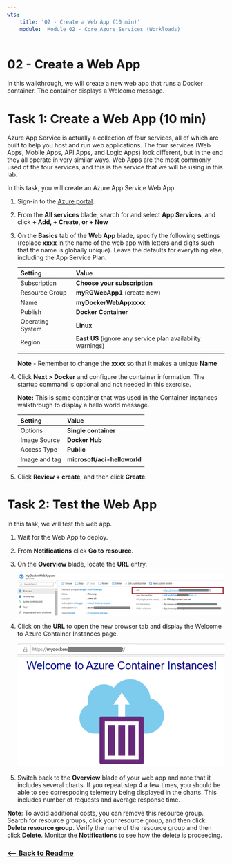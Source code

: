 ```yaml
---
wts:
    title: '02 - Create a Web App (10 min)'
    module: 'Module 02 - Core Azure Services (Workloads)'
---
```

# 02 - Create a Web App

In this walkthrough, we will create a new web app that runs a Docker container. The container displays a Welcome message. 

# Task 1: Create a Web App (10 min)

Azure App Service is actually a collection of four services, all of which are built to help you host and run web applications. The four services (Web Apps, Mobile Apps, API Apps, and Logic Apps) look different, but in the end they all operate in very similar ways. Web Apps are the most commonly used of the four services, and this is the service that we will be using in this lab.

In this task, you will create an Azure App Service Web App. 

1. Sign-in to the [Azure portal](http://portal.azure.com/). 

2. From the **All services** blade, search for and select **App Services**, and click **+ Add, + Create, or + New**

3. On the **Basics** tab of the **Web App** blade, specify the following settings (replace **xxxx** in the name of the web app with letters and digits such that the name is globally unique). Leave the defaults for everything else, including the App Service Plan. 

    | Setting | Value |
    | -- | -- |
    | Subscription | **Choose your subscription** |
    | Resource Group | **myRGWebApp1** (create new) |
    | Name | **myDockerWebAppxxxx** |
    | Publish | **Docker Container** |
    | Operating System | **Linux** |
    | Region | **East US** (ignore any service plan availability warnings) |
    | | |	
    
    **Note** - Remember to change the **xxxx** so that it makes a unique **Name**

4. Click **Next > Docker** and configure the container information. The startup command is optional and not needed in this exercise. 

    **Note:** This is same container that was used in the Container Instances walkthrough to display a hello world message. 

    | Setting | Value |
    | -- | -- |
    | Options | **Single container** |
    | Image Source | **Docker Hub** |
    | Access Type | **Public** |
    | Image and tag | **microsoft/aci-helloworld** |
    | | |	


5. Click **Review + create**, and then click **Create**. 

# Task 2: Test the Web App

In this task, we will test the web app.

1. Wait for the Web App to deploy.

2. From **Notifications** click **Go to resource**. 

3. On the **Overview** blade, locate the **URL** entry. 

    ![Screenshot of the web app properties blade. The URL is highlighted.](../images/0801.png)

4. Click on the **URL** to open the new browser tab and display the Welcome to Azure Container Instances page.

    ![Screenshot of the Welcome to Azure Container Instance page.](../images/0802.png)

5. Switch back to the **Overview** blade of your web app and note that it includes several charts. If you repeat step 4 a few times, you should be able to see correspoding telemetry being displayed in the charts. This includes number of requests and average response time. 

**Note**: To avoid additional costs, you can remove this resource group. Search for resource groups, click your resource group, and then click **Delete resource group**. Verify the name of the resource group and then click **Delete**. Monitor the **Notifications** to see how the delete is proceeding.


### [<-- Back to Readme](../../../readme.md)